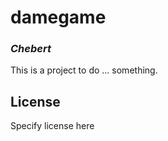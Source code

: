 # damegame
### _Chebert_

This is a project to do ... something.

## License

Specify license here

